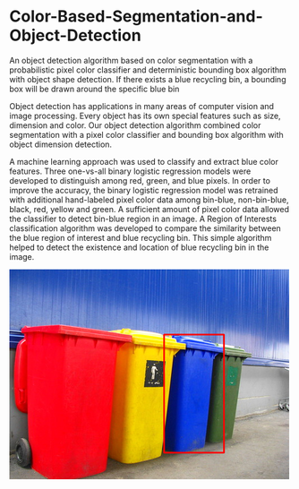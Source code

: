 # Color-Based-Segmentation-and-Object-Detection
An object detection algorithm based on color segmentation with a probabilistic pixel color classifier and deterministic bounding box algorithm with object shape detection. If there exists a blue recycling bin, a bounding box will be drawn around the specific blue bin  


Object detection has applications in many areas of computer vision and image processing. Every object has its own special features such as size, dimension and color. Our object detection algorithm combined color segmentation with a pixel color classifier and bounding box algorithm with object dimension detection.


A machine learning approach was used to classify and extract blue color features. Three one-vs-all binary logistic regression models were developed to distinguish among red, green, and blue pixels. In order to improve the accuracy, the binary logistic regression model was retrained with additional hand-labeled pixel color data among bin-blue, non-bin-blue, black, red, yellow and green. A sufficient amount of pixel color data allowed the classifier to detect bin-blue region in an image. A Region of Interests  classification algorithm was developed to compare the similarity between the blue region of interest and blue recycling bin. This simple algorithm helped to detect the existence and location of blue recycling bin in the image.


![plot](/Results/0009.png)
